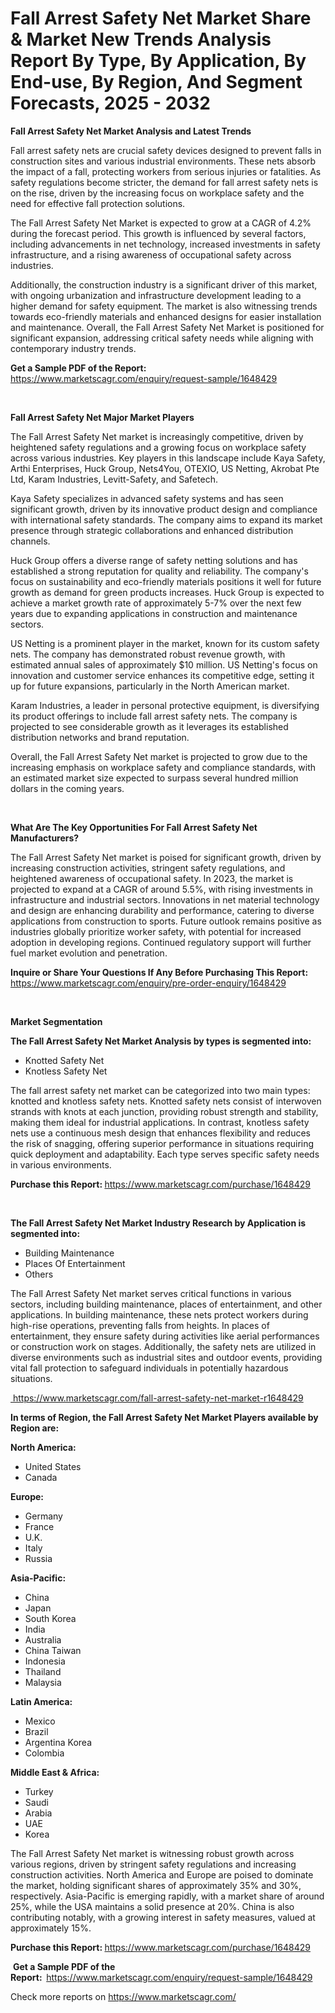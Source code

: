 <p><h1>Fall Arrest Safety Net Market Share & Market New Trends Analysis Report By Type, By Application, By End-use, By Region, And Segment Forecasts, 2025 - 2032</h1></p><p><strong>Fall Arrest Safety Net Market Analysis and Latest Trends</strong></p>
<p><p>Fall arrest safety nets are crucial safety devices designed to prevent falls in construction sites and various industrial environments. These nets absorb the impact of a fall, protecting workers from serious injuries or fatalities. As safety regulations become stricter, the demand for fall arrest safety nets is on the rise, driven by the increasing focus on workplace safety and the need for effective fall protection solutions.</p><p>The Fall Arrest Safety Net Market is expected to grow at a CAGR of 4.2% during the forecast period. This growth is influenced by several factors, including advancements in net technology, increased investments in safety infrastructure, and a rising awareness of occupational safety across industries. </p><p>Additionally, the construction industry is a significant driver of this market, with ongoing urbanization and infrastructure development leading to a higher demand for safety equipment. The market is also witnessing trends towards eco-friendly materials and enhanced designs for easier installation and maintenance. Overall, the Fall Arrest Safety Net Market is positioned for significant expansion, addressing critical safety needs while aligning with contemporary industry trends.</p></p>
<p><strong>Get a Sample PDF of the Report:&nbsp;</strong> <a href="https://www.marketscagr.com/enquiry/request-sample/1648429?utm_campaign=2097&utm_medium=2&utm_source=Github&utm_content=ia&utm_term=07022025&utm_id=fall-arrest-safety-net">https://www.marketscagr.com/enquiry/request-sample/1648429</a></p>
<p>&nbsp;</p>
<p><strong>Fall Arrest Safety Net Major Market Players</strong></p>
<p><p>The Fall Arrest Safety Net market is increasingly competitive, driven by heightened safety regulations and a growing focus on workplace safety across various industries. Key players in this landscape include Kaya Safety, Arthi Enterprises, Huck Group, Nets4You, OTEXIO, US Netting, Akrobat Pte Ltd, Karam Industries, Levitt-Safety, and Safetech.</p><p>Kaya Safety specializes in advanced safety systems and has seen significant growth, driven by its innovative product design and compliance with international safety standards. The company aims to expand its market presence through strategic collaborations and enhanced distribution channels.</p><p>Huck Group offers a diverse range of safety netting solutions and has established a strong reputation for quality and reliability. The company's focus on sustainability and eco-friendly materials positions it well for future growth as demand for green products increases. Huck Group is expected to achieve a market growth rate of approximately 5-7% over the next few years due to expanding applications in construction and maintenance sectors.</p><p>US Netting is a prominent player in the market, known for its custom safety nets. The company has demonstrated robust revenue growth, with estimated annual sales of approximately $10 million. US Netting's focus on innovation and customer service enhances its competitive edge, setting it up for future expansions, particularly in the North American market.</p><p>Karam Industries, a leader in personal protective equipment, is diversifying its product offerings to include fall arrest safety nets. The company is projected to see considerable growth as it leverages its established distribution networks and brand reputation.</p><p>Overall, the Fall Arrest Safety Net market is projected to grow due to the increasing emphasis on workplace safety and compliance standards, with an estimated market size expected to surpass several hundred million dollars in the coming years.</p></p>
<p>&nbsp;</p>
<p><strong>What Are The Key Opportunities For Fall Arrest Safety Net Manufacturers?</strong></p>
<p><p>The Fall Arrest Safety Net market is poised for significant growth, driven by increasing construction activities, stringent safety regulations, and heightened awareness of occupational safety. In 2023, the market is projected to expand at a CAGR of around 5.5%, with rising investments in infrastructure and industrial sectors. Innovations in net material technology and design are enhancing durability and performance, catering to diverse applications from construction to sports. Future outlook remains positive as industries globally prioritize worker safety, with potential for increased adoption in developing regions. Continued regulatory support will further fuel market evolution and penetration.</p></p>
<p><strong>Inquire or Share Your Questions If Any Before Purchasing This Report:</strong> <a href="https://www.marketscagr.com/enquiry/pre-order-enquiry/1648429?utm_campaign=2097&utm_medium=2&utm_source=Github&utm_content=ia&utm_term=07022025&utm_id=fall-arrest-safety-net">https://www.marketscagr.com/enquiry/pre-order-enquiry/1648429</a></p>
<p>&nbsp;</p>
<p><strong>Market Segmentation</strong></p>
<p><strong>The Fall Arrest Safety Net Market Analysis by types is segmented into:</strong></p>
<p><ul><li>Knotted Safety Net</li><li>Knotless Safety Net</li></ul></p>
<p><p>The fall arrest safety net market can be categorized into two main types: knotted and knotless safety nets. Knotted safety nets consist of interwoven strands with knots at each junction, providing robust strength and stability, making them ideal for industrial applications. In contrast, knotless safety nets use a continuous mesh design that enhances flexibility and reduces the risk of snagging, offering superior performance in situations requiring quick deployment and adaptability. Each type serves specific safety needs in various environments.</p></p>
<p><strong>Purchase this Report:&nbsp;</strong><a href="https://www.marketscagr.com/purchase/1648429?utm_campaign=2097&utm_medium=2&utm_source=Github&utm_content=ia&utm_term=07022025&utm_id=fall-arrest-safety-net">https://www.marketscagr.com/purchase/1648429</a></p>
<p>&nbsp;</p>
<p><strong>The Fall Arrest Safety Net Market Industry Research by Application is segmented into:</strong></p>
<p><ul><li>Building Maintenance</li><li>Places Of Entertainment</li><li>Others</li></ul></p>
<p><p>The Fall Arrest Safety Net market serves critical functions in various sectors, including building maintenance, places of entertainment, and other applications. In building maintenance, these nets protect workers during high-rise operations, preventing falls from heights. In places of entertainment, they ensure safety during activities like aerial performances or construction work on stages. Additionally, the safety nets are utilized in diverse environments such as industrial sites and outdoor events, providing vital fall protection to safeguard individuals in potentially hazardous situations.</p></p>
<p><a href="https://www.marketscagr.com/fall-arrest-safety-net-market-r1648429?utm_campaign=2097&utm_medium=2&utm_source=Github&utm_content=ia&utm_term=07022025&utm_id=fall-arrest-safety-net">&nbsp;https://www.marketscagr.com/fall-arrest-safety-net-market-r1648429</a></p>
<p><strong>In terms of Region, the Fall Arrest Safety Net Market Players available by Region are:</strong></p>
<p>
    <p> <strong> North America: </strong>
        <ul>
            <li>United States</li>
            <li>Canada</li>
        </ul>
        </p> 
    <p> <strong> Europe: </strong>
        <ul>
            <li>Germany</li>
            <li>France</li>
            <li>U.K.</li>
            <li>Italy</li>
            <li>Russia</li>
        </ul>
        </p> 
    <p> <strong> Asia-Pacific: </strong>
        <ul>
            <li>China</li>
            <li>Japan</li>
            <li>South Korea</li>
            <li>India</li>
            <li>Australia</li>
            <li>China Taiwan</li>
            <li>Indonesia</li>
            <li>Thailand</li>
            <li>Malaysia</li>
        </ul>
        </p> 
    <p> <strong> Latin America: </strong>
        <ul>
            <li>Mexico</li>
            <li>Brazil</li>
            <li>Argentina Korea</li>
            <li>Colombia</li>
        </ul>
        </p> 
    <p> <strong> Middle East & Africa: </strong>
        <ul>
            <li>Turkey</li>
            <li>Saudi</li>
            <li>Arabia</li>
            <li>UAE</li>
            <li>Korea</li>
        </ul>
    </p>
    </p>
<p><p>The Fall Arrest Safety Net market is witnessing robust growth across various regions, driven by stringent safety regulations and increasing construction activities. North America and Europe are poised to dominate the market, holding significant shares of approximately 35% and 30%, respectively. Asia-Pacific is emerging rapidly, with a market share of around 25%, while the USA maintains a solid presence at 20%. China is also contributing notably, with a growing interest in safety measures, valued at approximately 15%.</p></p>
<p><strong>Purchase this Report: </strong><a href="https://www.marketscagr.com/purchase/1648429?utm_campaign=2097&utm_medium=2&utm_source=Github&utm_content=ia&utm_term=07022025&utm_id=fall-arrest-safety-net">https://www.marketscagr.com/purchase/1648429</a></p>
<p>&nbsp;<strong>Get a Sample PDF of the Report:&nbsp;&nbsp;</strong><a href="https://www.marketscagr.com/enquiry/request-sample/1648429?utm_campaign=2097&utm_medium=2&utm_source=Github&utm_content=ia&utm_term=07022025&utm_id=fall-arrest-safety-net">https://www.marketscagr.com/enquiry/request-sample/1648429</a></p>
<p><strong></strong></p>
<p>Check more reports on <a href="https://www.marketscagr.com/?utm_campaign=2097&utm_medium=2&utm_source=Github&utm_content=ia&utm_term=07022025&utm_id=fall-arrest-safety-net">https://www.marketscagr.com/</a></p>